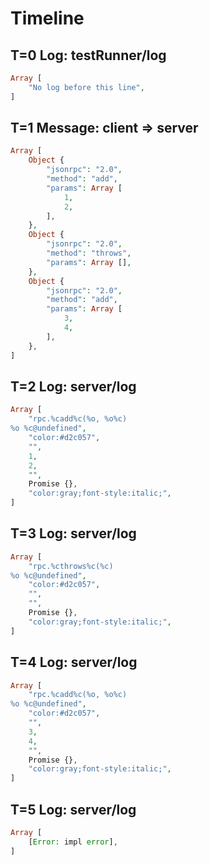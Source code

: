 # Timeline

## T=0 Log: testRunner/log

```php
Array [
    "No log before this line",
]
```

## T=1 Message: client => server

```php
Array [
    Object {
        "jsonrpc": "2.0",
        "method": "add",
        "params": Array [
            1,
            2,
        ],
    },
    Object {
        "jsonrpc": "2.0",
        "method": "throws",
        "params": Array [],
    },
    Object {
        "jsonrpc": "2.0",
        "method": "add",
        "params": Array [
            3,
            4,
        ],
    },
]
```

## T=2 Log: server/log

```php
Array [
    "rpc.%cadd%c(%o, %o%c)
%o %c@undefined",
    "color:#d2c057",
    "",
    1,
    2,
    "",
    Promise {},
    "color:gray;font-style:italic;",
]
```

## T=3 Log: server/log

```php
Array [
    "rpc.%cthrows%c(%c)
%o %c@undefined",
    "color:#d2c057",
    "",
    "",
    Promise {},
    "color:gray;font-style:italic;",
]
```

## T=4 Log: server/log

```php
Array [
    "rpc.%cadd%c(%o, %o%c)
%o %c@undefined",
    "color:#d2c057",
    "",
    3,
    4,
    "",
    Promise {},
    "color:gray;font-style:italic;",
]
```

## T=5 Log: server/log

```php
Array [
    [Error: impl error],
]
```
